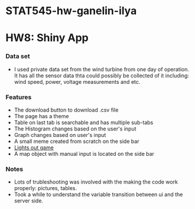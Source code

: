 # STAT545-hw-ganelin-ilya
# HW8: Shiny App

### Data set
- I used private data set from the wind turbine from one day of operation. It has all the sensor data thta could possibly be collected of it including: wind speed, power, voltage measurements and etc.


### Features
- The download button to download .csv file
- The page has a theme
- Table on last tab is searchable and has multiple sub-tabs
- The Histogram changes based on the user's input
- Graph changes based on user's input
- A small meme created from scratch on the side bar
- [Lights out game](https://github.com/daattali/lightsout)
- A map object with manual input is located on the side bar


### Notes
- Lots of trubleshooting was involved with the making the code work properly: pictures, tables.
- Took a while to understand the variable transition between ui and the server side.